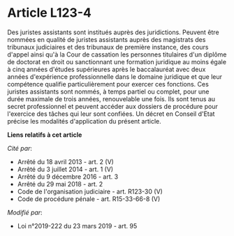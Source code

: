 # Article L123-4

Des juristes assistants sont institués auprès des juridictions. Peuvent être nommées en qualité de juristes assistants auprès
des magistrats des tribunaux judiciaires et des tribunaux de première instance, des cours d'appel ainsi qu'à la Cour de
cassation les personnes titulaires d'un diplôme de doctorat en droit ou sanctionnant une formation juridique au moins égale à
cinq années d'études supérieures après le baccalauréat avec deux années d'expérience professionnelle dans le domaine
juridique et que leur compétence qualifie particulièrement pour exercer ces fonctions. Ces juristes assistants sont nommés, à
temps partiel ou complet, pour une durée maximale de trois années, renouvelable une fois. Ils sont tenus au secret
professionnel et peuvent accéder aux dossiers de procédure pour l'exercice des tâches qui leur sont confiées. Un décret en
Conseil d'Etat précise les modalités d'application du présent article.

**Liens relatifs à cet article**

_Cité par_:

  - Arrêté du 18 avril 2013 - art. 2 (V)
  - Arrêté du 3 juillet 2014 - art. 1 (V)
  - Arrêté du 9 décembre 2016 - art. 3
  - Arrêté du 29 mai 2018 - art. 2
  - Code de l'organisation judiciaire - art. R123-30 (V)
  - Code de procédure pénale - art. R15-33-66-8 (V)

_Modifié par_:

  - Loi n°2019-222 du 23 mars 2019 - art. 95

